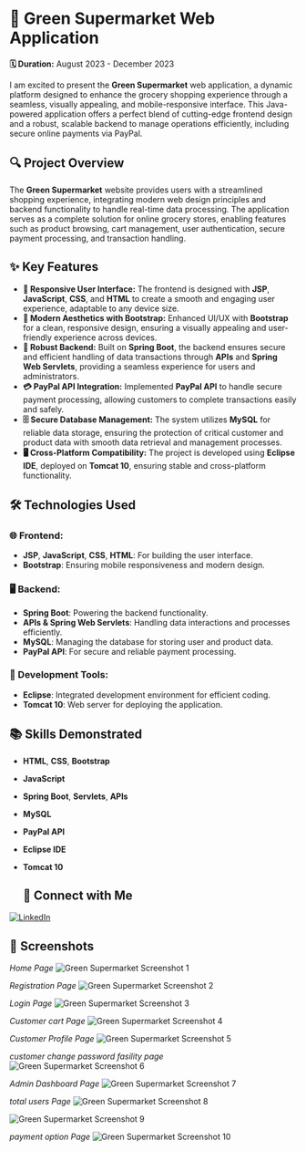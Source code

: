 # 🛒 Green Supermarket Web Application

**🗓 Duration:** August 2023 - December 2023

I am excited to present the **Green Supermarket** web application, a dynamic platform designed to enhance the grocery shopping experience through a seamless, visually appealing, and mobile-responsive interface. This Java-powered application offers a perfect blend of cutting-edge frontend design and a robust, scalable backend to manage operations efficiently, including secure online payments via PayPal.

## 🔍 Project Overview

The **Green Supermarket** website provides users with a streamlined shopping experience, integrating modern web design principles and backend functionality to handle real-time data processing. The application serves as a complete solution for online grocery stores, enabling features such as product browsing, cart management, user authentication, secure payment processing, and transaction handling.

## ✨ Key Features
- **🛫 Responsive User Interface:** The frontend is designed with **JSP**, **JavaScript**, **CSS**, and **HTML** to create a smooth and engaging user experience, adaptable to any device size.
- **🎨 Modern Aesthetics with Bootstrap:** Enhanced UI/UX with **Bootstrap** for a clean, responsive design, ensuring a visually appealing and user-friendly experience across devices.
- **🔧 Robust Backend:** Built on **Spring Boot**, the backend ensures secure and efficient handling of data transactions through **APIs** and **Spring Web Servlets**, providing a seamless experience for users and administrators.
- **💳 PayPal API Integration:** Implemented **PayPal API** to handle secure payment processing, allowing customers to complete transactions easily and safely.
- **🗄 Secure Database Management:** The system utilizes **MySQL** for reliable data storage, ensuring the protection of critical customer and product data with smooth data retrieval and management processes.
- **🖥 Cross-Platform Compatibility:** The project is developed using **Eclipse IDE**, deployed on **Tomcat 10**, ensuring stable and cross-platform functionality.

## 🛠 Technologies Used
### 🌐 Frontend:
- **JSP**, **JavaScript**, **CSS**, **HTML**: For building the user interface.
- **Bootstrap**: Ensuring mobile responsiveness and modern design.

### 🖥 Backend:
- **Spring Boot**: Powering the backend functionality.
- **APIs & Spring Web Servlets**: Handling data interactions and processes efficiently.
- **MySQL**: Managing the database for storing user and product data.
- **PayPal API**: For secure and reliable payment processing.

### 🔧 Development Tools:
- **Eclipse**: Integrated development environment for efficient coding.
- **Tomcat 10**: Web server for deploying the application.

## 📚 Skills Demonstrated
- **HTML**, **CSS**, **Bootstrap**
- **JavaScript**
- **Spring Boot**, **Servlets**, **APIs**
- **MySQL**
- **PayPal API**
- **Eclipse IDE**
- **Tomcat 10**

  ## 🤝 Connect with Me
[![LinkedIn](https://img.shields.io/badge/LinkedIn-Connect-blue?logo=linkedin&logoColor=white)](https://www.linkedin.com/in/chamod-thilina-6a8563249/details/projects/)


## 📸 Screenshots
*Home Page*
![Green Supermarket Screenshot 1](https://github.com/chamod4915/e-commerse-site-GreenMart-/blob/main/ecommerce%20pic/Screenshot%202024-07-14%20122204.png)  

*Registration Page*
![Green Supermarket Screenshot 2](https://github.com/chamod4915/e-commerse-site-GreenMart-/blob/main/ecommerce%20pic/Screenshot%202024-07-14%20122251.png)  

*Login Page*
![Green Supermarket Screenshot 3](https://github.com/chamod4915/e-commerse-site-GreenMart-/blob/main/ecommerce%20pic/Screenshot%202024-07-14%20122333.png)  

*Customer cart Page*
![Green Supermarket Screenshot 4](https://github.com/chamod4915/e-commerse-site-GreenMart-/blob/main/ecommerce%20pic/customer%20cart.png)  

*Customer Profile Page*
![Green Supermarket Screenshot 5](https://github.com/chamod4915/e-commerse-site-GreenMart-/blob/main/ecommerce%20pic/customer%20profile.png)  

*customer change password fasility page*
![Green Supermarket Screenshot 6](https://github.com/chamod4915/e-commerse-site-GreenMart-/blob/main/ecommerce%20pic/customer%20change%20password%20fasility.png)  

*Admin Dashboard Page*
![Green Supermarket Screenshot 7](https://github.com/chamod4915/e-commerse-site-GreenMart-/blob/main/ecommerce%20pic/admin%20dashboard.png)  

*total users Page*
![Green Supermarket Screenshot 8](https://github.com/chamod4915/e-commerse-site-GreenMart-/blob/main/ecommerce%20pic/total%20users.png)  


![Green Supermarket Screenshot 9](https://github.com/chamod4915/e-commerse-site-GreenMart-/blob/main/ecommerce%20pic/review%20befor%20pyaing.png)  

*payment option Page*
![Green Supermarket Screenshot 10](https://github.com/chamod4915/e-commerse-site-GreenMart-/blob/main/ecommerce%20pic/payment%20option.png)  


